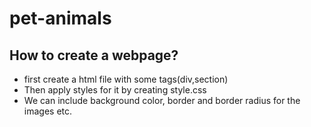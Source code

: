 # pet-animals

## How to create a webpage?

 + first create a html file with some tags(div,section)
 + Then apply styles for it by creating style.css
 + We can include background color, border and border radius for the images etc.
